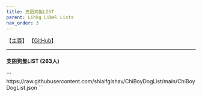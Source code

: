 ```yaml
---
title: 支囝狗隻LIST
parent: Lihkg Libel Lists
nav_order: 3
---
```

【[主頁](https://lih.kg/ioxQqS)】 【[GitHub](https://github.com/shiaifglshav/ChiBoyDogList)】
<hr />

<h4>支囝狗隻LIST (263人)</h4>
```
https://raw.githubusercontent.com/shiaifglshav/ChiBoyDogList/main/ChiBoyDogList.json
```
